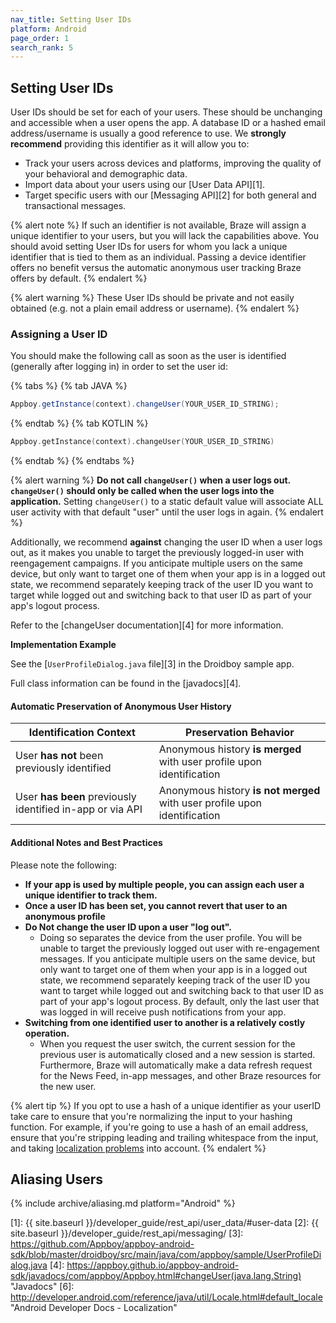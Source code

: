 ```yaml
---
nav_title: Setting User IDs
platform: Android
page_order: 1
search_rank: 5
---
```

## Setting User IDs

User IDs should be set for each of your users. These should be unchanging and accessible when a user opens the app. A database ID or a hashed email address/username is usually a good reference to use. We __strongly recommend__ providing this identifier as it will allow you to:

- Track your users across devices and platforms, improving the quality of your behavioral and demographic data.
- Import data about your users using our [User Data API][1].
- Target specific users with our [Messaging API][2] for both general and transactional messages.

{% alert note %}
If such an identifier is not available, Braze will assign a unique identifier to your users, but you will lack the capabilities above. You should avoid setting User IDs for users for whom you lack a unique identifier that is tied to them as an individual. Passing a device identifier offers no benefit versus the automatic anonymous user tracking Braze offers by default.
{% endalert %}

{% alert warning %}
These User IDs should be private and not easily obtained (e.g. not a plain email address or username).
{% endalert %}

### Assigning a User ID

You should make the following call as soon as the user is identified (generally after logging in) in order to set the user id:

{% tabs %}
{% tab JAVA %}

```java
Appboy.getInstance(context).changeUser(YOUR_USER_ID_STRING);
```

{% endtab %}
{% tab KOTLIN %}

```kotlin
Appboy.getInstance(context).changeUser(YOUR_USER_ID_STRING)
```

{% endtab %}
{% endtabs %}

{% alert warning %}
__Do not call `changeUser()` when a user logs out. `changeUser()` should only be called when the user logs into the application.__ Setting `changeUser()` to a static default value will associate ALL user activity with that default "user" until the user logs in again.
{% endalert %}

Additionally, we recommend __against__ changing the user ID when a user logs out, as it makes you unable to target the previously logged-in user with reengagement campaigns. If you anticipate multiple users on the same device, but only want to target one of them when your app is in a logged out state, we recommend separately keeping track of the user ID you want to target while logged out and switching back to that user ID as part of your app's logout process.

Refer to the [changeUser documentation][4] for more information.

**Implementation Example**

See the [`UserProfileDialog.java` file][3] in the Droidboy sample app.

Full class information can be found in the [javadocs][4].

#### Automatic Preservation of Anonymous User History

| Identification Context | Preservation Behavior |
| ---------------------- | -------------------------- |
| User __has not__ been previously identified | Anonymous history __is merged__ with user profile upon identification |
| User __has been__ previously identified in-app or via API | Anonymous history __is not merged__ with user profile upon identification |

#### Additional Notes and Best Practices
Please note the following:

- __If your app is used by multiple people, you can assign each user a unique identifier to track them.__
- __Once a user ID has been set, you cannot revert that user to an anonymous profile__
- __Do Not change the user ID upon a user "log out".__
  - Doing so separates the device from the user profile. You will be unable to target the previously logged out user with re-engagement messages. If you anticipate multiple users on the same device, but only want to target one of them when your app is in a logged out state, we recommend separately keeping track of the user ID you want to target while logged out and switching back to that user ID as part of your app's logout process. By default, only the last user that was logged in will receive push notifications from your app.
- __Switching from one identified user to another is a relatively costly operation.__
  - When you request the user switch, the current session for the previous user is automatically closed and a new session is started. Furthermore, Braze will automatically make a data refresh request for the News Feed, in-app messages, and other Braze resources for the new user.

{% alert tip %}
If you opt to use a hash of a unique identifier as your userID take care to ensure that you're normalizing the input to your hashing function. For example, if you're going to use a hash of an email address, ensure that you're stripping leading and trailing whitespace from the input, and taking [localization problems](http://developer.android.com/reference/java/util/Locale.html#default_locale) into account.
{% endalert %}

## Aliasing Users

{% include archive/aliasing.md platform="Android" %}

[1]: {{ site.baseurl }}/developer_guide/rest_api/user_data/#user-data
[2]: {{ site.baseurl }}/developer_guide/rest_api/messaging/
[3]: https://github.com/Appboy/appboy-android-sdk/blob/master/droidboy/src/main/java/com/appboy/sample/UserProfileDialog.java
[4]: https://appboy.github.io/appboy-android-sdk/javadocs/com/appboy/Appboy.html#changeUser(java.lang.String) "Javadocs"
[6]: http://developer.android.com/reference/java/util/Locale.html#default_locale "Android Developer Docs - Localization"
